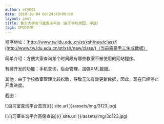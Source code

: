 ```yaml
---
author: ety001
date: 2010-10-04 08:24:49+00:00
layout: post
title: 鲁东大学自习室查询平台（由于学校原因，停运）
tags: DM实验室
---
```


程序地址：[http://www.tw.ldu.edu.cn/st/xsh/new/class/](http://www.tw.ldu.edu.cn/st/xsh/new/class/)（当前需要手工生成数据）

简单介绍：方便大家查询某个时间段有哪些教室不被使用的网站程序。

有待开发的功能：手机查询，后台管理，加强XML数据。

其他：由于学校教室管理比较松散，导致无法有效更新数据，因此，现在已经停止开发进度。

截图：

![自习室查询平台首页]({{ site.url }}/assets/img/3123.jpg)

![自习室查询平台高级查询]({{ site.url }}/assets/img/3d123.jpg)
